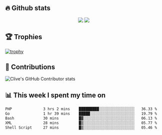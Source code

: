 ## &#128293; Github stats

<!-- GitHub Readme Streak Stats - https://github.com/DenverCoder1/github-readme-streak-stats -->
<p align="center">

<picture>
  <source 
    srcset="https://github-readme-stats.vercel.app/api?username=clivewalkden&count_private=true&show_icons=true&theme=darcula"
    media="(prefers-color-scheme: dark)"
  />
  <source
    srcset="https://github-readme-stats.vercel.app/api?username=clivewalkden&count_private=true&show_icons=true&theme=calm"
    media="(prefers-color-scheme: light), (prefers-color-scheme: no-preference)"
  />
  <img src="https://github-readme-stats.vercel.app/api?username=clivewalkden&count_private=true&show_icons=true&theme=darcula" />
</picture>

<a href="https://git.io/streak-stats" target="_blank">
  <img src="http://github-readme-streak-stats.herokuapp.com?user=clivewalkden&theme=darcula&date_format=j%20M%5B%20Y%5D" />
</a>

</p>

## &#127942; Trophies
[![trophy](https://github-profile-trophy.vercel.app/?username=clivewalkden&theme=onedark)](https://github.com/clivewalkden/github-profile-trophy)

## &#129309; Contributions
![Clive's GitHub Contributor stats](https://github-contributor-stats.vercel.app/api?username=clivewalkden)

## &#128202; This week I spent my time on
<!--START_SECTION:waka-->

```txt
PHP              3 hrs 2 mins    █████████░░░░░░░░░░░░░░░░   36.33 %
Go               1 hr 39 mins    █████░░░░░░░░░░░░░░░░░░░░   19.79 %
Bash             30 mins         █▓░░░░░░░░░░░░░░░░░░░░░░░   06.13 %
XML              28 mins         █▒░░░░░░░░░░░░░░░░░░░░░░░   05.77 %
Shell Script     27 mins         █▒░░░░░░░░░░░░░░░░░░░░░░░   05.46 %
```

<!--END_SECTION:waka-->
